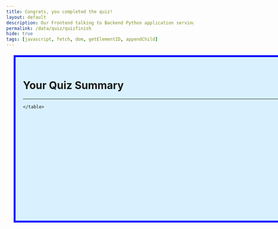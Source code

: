 ```yaml
---
title: Congrats, you completed the quiz!
layout: default
description: Our Frontend talking to Backend Python application serving questions.  This api allows us to get customer responses. 
permalink: /data/quiz/quizfinish
hide: true
tags: [javascript, fetch, dom, getElementID, appendChild]
---
```

 
 
<!-- HTML  fragment for page -->
 <div style="border:thick solid blue;background-color:#D9F1FF;margin:20px; padding:20px;width:800px;height:400px;">
    <!-- javascript generated data -->
    <h1>Your Quiz Summary</h1>
    <hr>
    <table id="quiz_score_summary" cellpadding="10">
       
    </table>
</div>

<script>

  const resultContainer = document.getElementById("quiz_score_summary");
  // prepare fetch urls
  // const url = "https://www.teamcheeseatimetime.tk/api/quiz";
  const url = "http://localhost:5000/api/quiz" ;
  
  const summaryUrl = "/summary";
  // prepare fetch GET options
  const options = {
    method: 'GET',  
    mode: 'cors',  
    cache: 'default', 
    credentials: 'omit',  
    headers: {
      'Content-Type': 'application/json'
    },
  };

  fetch(url + summaryUrl, options)
    // response is a RESTful "promise" on any successful fetch
    .then(response => {
      // check for response errors
      if (response.status !== 200) {
          error('GET API response failure: ' + response.status);
          return;
      }
      // valid response will have JSON data
      response.json().then(data => {
          addTable("quiz_score_summary", data);
          // resultContainer.innerHTML =   '<pre>' + JSON.stringify(data, undefined, '\t') + '</pre>';
          console.log(data)
      })
  })
  // catch fetch errors (ie Nginx ACCESS to server blocked)
  .catch(err => {
    error(err + " " + url + summaryUrl);
  });


 function addTable(id, data) {
    var c, r, t;
    // t = document.createElement('table');
    
    t = document.getElementById(id);

    r1 = t.insertRow(0); 
    c = r1.insertCell(0);
    c.innerHTML = 'Total Scores:';
    c = r1.insertCell(1);
    c.innerHTML = data['totalScores'];

    r2 = t.insertRow(1); 
    c = r2.insertCell(0);
    c.innerHTML = 'Total Correct Answers:';
    c = r2.insertCell(1);
    c.innerHTML = data['totalCorrectAnswers'];

    r2 = t.insertRow(2); 
    c = r2.insertCell(0);
    c.innerHTML = 'Total Wrong Answers:';
    c = r2.insertCell(1);
    c.innerHTML = data['totalWrongAnswers'];

    r2 = t.insertRow(3); 
    c = r2.insertCell(0);
    c.innerHTML = 'Total Scores:';
    c = r2.insertCell(1);
    c.innerHTML = data['totalScores'];

    r2 = t.insertRow(4); 
    c = r2.insertCell(0);
    c.innerHTML = 'Percentage:';
    c = r2.insertCell(1);
    c.innerHTML = data['percentage'];



    document.getElementById(id).appendChild(t);
}
</script>